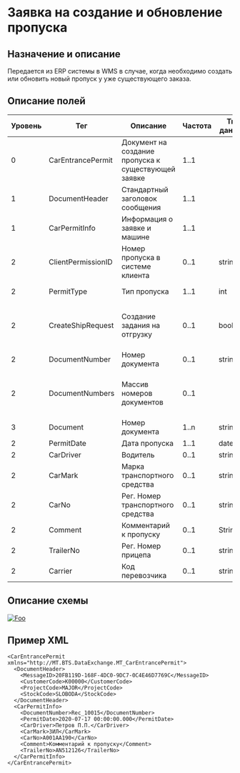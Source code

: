 # Заявка на создание и обновление пропуска

## Назначение и описание
Передается из ERP системы в WMS в случае, когда необходимо создать или обновить новый пропуск у уже существующего заказа.

## Описание полей

Уровень | Тег | Описание | Частота | Тип данных | Размер поля | Комментарий
--------|-----|----------|---------|------------|-------------|------------
0       | CarEntrancePermit | Документ на создание пропуска к существующей заявке | 1..1    |            |             |                          
1       | DocumentHeader    | Стандартный заголовок сообщения                     | 1..1    |            |             | Общая структура сообщения
1       | CarPermitInfo     | Информация о заявке и машине                        | 1..1    |            |             |                          
2       | ClientPermissionID| Номер пропуска в системе клиента                    | 0..1    | string     | 50          | 
2       | PermitType        | Тип пропуска                                        | 1..1    | int        |             | 0 - отгрузка, 1 - приход
2       | CreateShipRequest | Создание задания на отгрузку                        | 0..1    | boolean    |             | обязательное заполнение, если PermitType = 0
2       | DocumentNumber    | Номер документа                                     | 0..1    | string     | 50          | 
2       | DocumentNumbers   | Массив номеров документов                           | 0..1    |            |             | Для создания одного пропуска на несколько заявок
3       | Document          | Номер документа                                     | 1..n    | string     | 50
2       | PermitDate        | Дата пропуска                                       | 1..1    | datetime   |             |                          
2       | CarDriver         | Водитель                                            | 0..1    | string     | 100         |                          
2       | CarMark           | Марка транспортного средства                        | 0..1    | string     | 50          |                          
2       | CarNo             | Рег. Номер транспортного средства                   | 0..1    | string     | 20          |                          
2       | Comment           | Комментарий к пропуску                              | 0..1    | String     | 250         |                          
2       | TrailerNo         | Рег. Номер прицепа                                  | 0..1    | string     | 50          |                          
2       | Carrier           | Код перевозчика                                     | 0..1    | string     | 10          |                          

## Описание схемы
<a href="https://github.com/MajorTerminal/MTXML/blob/master/XSD/MT_CarEntrancePermit.xsd" rel="XSD">![Foo](https://user-images.githubusercontent.com/22858622/134012526-73d1b128-a2cd-4d14-8a13-10f81a57c04f.png)</a>

## Пример XML
```
<CarEntrancePermit xmlns="http://MT.BTS.DataExchange.MT_CarEntrancePermit">
  <DocumentHeader>
    <MessageID>20FB119D-168F-4DC0-9DC7-0C4E46D7769C</MessageID>
    <CustomerCode>К00000</CustomerCode>
    <ProjectCode>MAJOR</ProjectCode>
    <StockCode>SLOBODA</StockCode>
  </DocumentHeader>
  <CarPermitInfo>
    <DocumentNumber>Rec_10015</DocumentNumber>
    <PermitDate>2020-07-17 00:00:00.000</PermitDate>
    <CarDriver>Петров П.П.</CarDriver>
    <CarMark>ЗИЛ</CarMark>
    <CarNo>А001АА190</CarNo>
    <Comment>Комментарий к пропуску</Comment>
    <TrailerNo>AN512126</TrailerNo>
  </CarPermitInfo>
</CarEntrancePermit>
```
